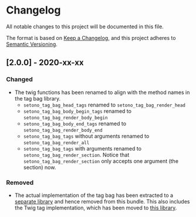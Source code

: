# Changelog

All notable changes to this project will be documented in this file.

The format is based on [Keep a Changelog](https://keepachangelog.com/en/1.0.0/),
and this project adheres to [Semantic Versioning](https://semver.org/spec/v2.0.0.html).

## [2.0.0] - 2020-xx-xx
### Changed
- The twig functions has been renamed to align with the method names in the tag bag library.
    - `setono_tag_bag_head_tags` renamed to `setono_tag_bag_render_head`
    - `setono_tag_bag_body_begin_tags` renamed to `setono_tag_bag_render_body_begin`
    - `setono_tag_bag_body_end_tags` renamed to `setono_tag_bag_render_body_end`
    - `setono_tag_bag_tags` without arguments renamed to `setono_tag_bag_render_all`
    - `setono_tag_bag_tags` with arguments renamed to `setono_tag_bag_render_section`. Notice that `setono_tag_bag_render_section`
    only accepts one argument (the section) now.

### Removed
- The actual implementation of the tag bag has been extracted to a [separate library](https://github.com/Setono/tag-bag)
and hence removed from this bundle. This also includes the Twig tag implementation, which has been moved to 
[this library](https://github.com/Setono/tag-bag-twig).
